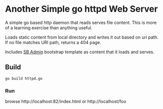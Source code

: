 # Another Simple go httpd Web Server
A simple go based http daemon that reads serves file content. 
This is more of a learning exercise than anything useful.

Loads static content from local directory and writes it out based on uri path. If no file matches URI path, returns a 404 page.

Includes [SB Admin](https://github.com/startbootstrap/startbootstrap-sb-admin) bootstrap template as content that it loads and serves.

## Build 
```
go build httpd.go
```

### Run
browse http://localhost:82/index.html or http://localhost/foo